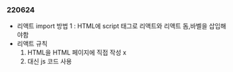### 220624
-   리액트 import 방법 1 : HTML에 script 태그로 리액트와 리액트 돔,바벨을 삽입해야함
-   리액트 규칙 
    1.  HTML을 HTML 페이지에 직접 작성 x
    2.  대신 js 코드 사용
